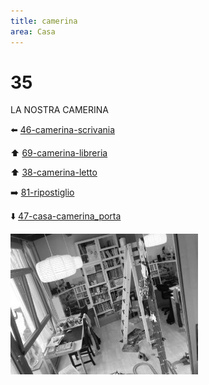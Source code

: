 ```yaml
---
title: camerina
area: Casa
---
```

# 35
LA NOSTRA CAMERINA

⬅️ [46-camerina-scrivania](46-camerina-scrivania.md)

⬆️ [69-camerina-libreria](69-camerina-libreria.md)

⬆️ [38-camerina-letto](38-camerina-letto.md)

➡️ [81-ripostiglio](81-ripostiglio.md)

⬇️ [47-casa-camerina_porta](47-casa-camerina_porta.md)

![foto_61](_assets/preview/foto_61.jpg)